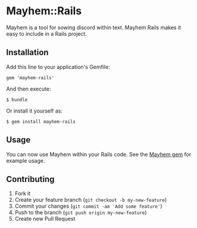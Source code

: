 # Mayhem::Rails

Mayhem is a tool for sowing discord within text. Mayhem Rails makes it easy to include in a Rails project.

## Installation

Add this line to your application's Gemfile:

    gem 'mayhem-rails'

And then execute:

    $ bundle

Or install it yourself as:

    $ gem install mayhem-rails

## Usage

You can now use Mayhem within your Rails code. See the [Mayhem gem](https://github.com/sephonicus/mayhem "Mayhem") for example usage.

## Contributing

1. Fork it
2. Create your feature branch (`git checkout -b my-new-feature`)
3. Commit your changes (`git commit -am 'Add some feature'`)
4. Push to the branch (`git push origin my-new-feature`)
5. Create new Pull Request
